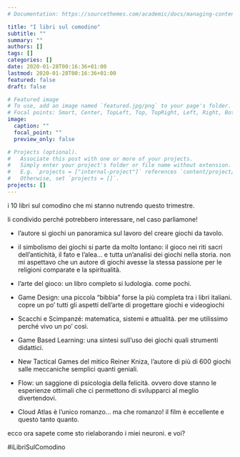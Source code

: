 ```yaml
---
# Documentation: https://sourcethemes.com/academic/docs/managing-content/

title: "I libri sul comodino"
subtitle: ""
summary: ""
authors: []
tags: []
categories: []
date: 2020-01-28T00:16:36+01:00
lastmod: 2020-01-28T00:16:36+01:00
featured: false
draft: false

# Featured image
# To use, add an image named `featured.jpg/png` to your page's folder.
# Focal points: Smart, Center, TopLeft, Top, TopRight, Left, Right, BottomLeft, Bottom, BottomRight.
image:
  caption: ""
  focal_point: ""
  preview_only: false

# Projects (optional).
#   Associate this post with one or more of your projects.
#   Simply enter your project's folder or file name without extension.
#   E.g. `projects = ["internal-project"]` references `content/project/deep-learning/index.md`.
#   Otherwise, set `projects = []`.
projects: []
---
```


i 10 libri sul comodino che mi stanno nutrendo questo trimestre.

li condivido perché potrebbero interessare, nel caso parliamone!

- l’autore si giochi
un panoramica sul lavoro del creare giochi da tavolo.

- il simbolismo dei giochi
si parte da molto lontano: il gioco nei riti sacri dell’antichità, il fato e l’alea... e tutta un’analisi dei giochi nella storia. non mi aspettavo che un autore di giochi avesse la stessa passione per le religioni comparate e la spiritualità.

- l’arte del gioco: un libro completo si ludologia. come pochi.

- Game Design: una piccola “bibbia” forse la più completa tra i libri italiani. copre un po’ tutti gli aspetti dell’arte di progettare giochi e videogiochi

- Scacchi e Scimpanzé: matematica, sistemi e attualità. per me utilissimo perché vivo un po’ così.

- Game Based Learning: una sintesi sull’uso dei giochi quali strumenti didattici.

- New Tactical Games del mitico Reiner Kniza, l’autore di più di 600 giochi salle meccaniche semplici quanti geniali.

- Flow: un saggione di psicologia della felicità. ovvero dove stanno le esperienze ottimali che ci permettono di svilupparci al meglio divertendovi.

- Cloud Atlas è l’unico romanzo... ma che romanzo! il film è eccellente e questo tanto quanto.

ecco ora sapete come sto rielaborando i miei neuroni. e voi?

#iLibriSulComodino
